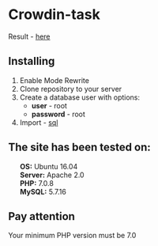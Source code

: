 # Crowdin-task
Result - <a href='crowdin.esy.es'>here</a>
<h2>Installing</h2>
<ol>
  <li>Enable Mode Rewrite</li>
  <li>Clone repository to your server</li>
  <li>Create a database user with options:
    <ul>
      <li><b>user</b> - root</li>
      <li><b>password</b> - root</li>
    </ul>
  </li>
  <li>Import - <a href="https://github.com/BoOkh/Crowdin-task/blob/master/crowdin_20161206_232912.sql">sql</a></li>
</ol>
<h2>The site has been tested on:</h2>
<ul style="list-style-type: none;">
<li><b>OS:</b> Ubuntu 16.04</li>
<li><b>Server:</b> Apache 2.0</li>
<li><b>PHP:</b> 7.0.8</li>
<li><b>MySQL:</b> 5.7.16</li>
</ul>
<h2>Pay attention</h2>
<p>
Your minimum PHP version must be 7.0
</p>
